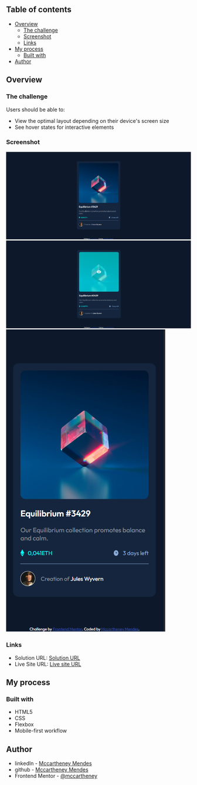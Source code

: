 ## Table of contents

- [Overview](#overview)
  - [The challenge](#the-challenge)
  - [Screenshot](#screenshot)
  - [Links](#links)
- [My process](#my-process)
  - [Built with](#built-with)
- [Author](#author)

## Overview

### The challenge

Users should be able to:

- View the optimal layout depending on their device's screen size
- See hover states for interactive elements

### Screenshot

![](./screenShots/desktop.png)
![](./screenShots/desktop_active.png)
![](./screenShots/mobile.png)

### Links

- Solution URL: [Solution URL](https://github.com/mccartheney/NFT-preview-card-component)
- Live Site URL: [Live site URL](https://courageous-travesseiro-74d580.netlify.app/)

## My process

### Built with

- HTML5
- CSS 
- Flexbox
- Mobile-first workflow

## Author

- linkedIn - [Mccartheney Mendes](https://www.linkedin.com/in/mccartheney-mendes-892709292/)
- github - [Mccartheney Mendes](https://github.com/mccartheney)
- Frontend Mentor - [@mccartheney](https://www.frontendmentor.io/profile/yourusername)
